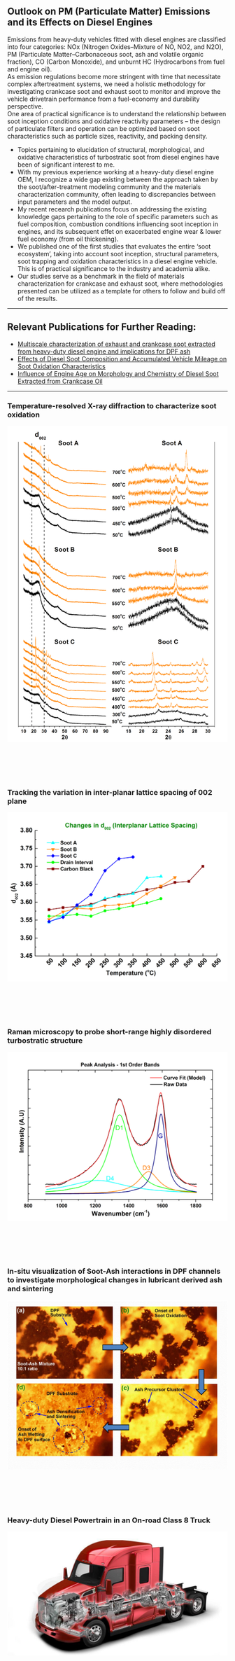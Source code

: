 ## Outlook on PM (Particulate Matter) Emissions and its Effects on Diesel Engines <br>
Emissions from heavy-duty vehicles fitted with diesel engines are classified into four categories: NOx (Nitrogen Oxides–Mixture of NO, NO2, and N2O), PM (Particulate Matter–Carbonaceous soot, ash and volatile organic fraction), CO (Carbon Monoxide), and unburnt HC (Hydrocarbons from fuel and engine oil). <br>
As emission regulations become more stringent with time that necessitate complex aftertreatment systems, we need a holistic methodology for investigating crankcase soot and exhaust soot to monitor and improve the vehicle drivetrain performance from a fuel-economy and durability perspective. <br> 
One area of practical significance is to understand the relationship between soot inception conditions and oxidative reactivity parameters – the design of particulate filters and operation can be optimized based on soot characteristics such as particle sizes, reactivity, and packing density. <br> 
- Topics pertaining to elucidation of structural, morphological, and oxidative characteristics of turbostratic soot from diesel engines have been of significant interest to me.<br>
- With my previous experience working at a heavy-duty diesel engine OEM, I recognize a wide gap existing between the approach taken by the soot/after-treatment modeling community and the materials characterization community, often leading to discrepancies between input parameters and the model output. <br>
- My recent recearch publications focus on addressing the existing knowledge gaps pertaining to the role of specific parameters such as fuel composition, combustion conditions influencing soot inception in engines, and its subsequent effet on exacerbated engine wear & lower fuel economy (from oil thickening).<br> 
- We published one of the first studies that evaluates the entire ‘soot ecosystem’, taking into account soot inception, structural parameters, soot trapping and oxidation characteristics in a diesel engine vehicle. This is of practical significance to the industry and academia alike. <br> 
- Our studies serve as a benchmark in the field of materials characterization for crankcase and exhaust soot, where methodologies presented can be utilized as a template for others to follow and build off of the results. <br>

---

## Relevant Publications for Further Reading:<br>
- [Multiscale characterization of exhaust and crankcase soot extracted from heavy-duty diesel engine and implications for DPF ash](https://doi.org/10.1016/j.fuel.2020.118878)
- [Effects of Diesel Soot Composition and Accumulated Vehicle Mileage on Soot Oxidation Characteristics](https://doi.org/10.1021/acs.energyfuels.6b01304)
- [Influence of Engine Age on Morphology and Chemistry of Diesel Soot Extracted from Crankcase Oil](https://doi.org/10.1021/acs.energyfuels.5b02512)

---

### Temperature-resolved X-ray diffraction to characterize soot oxidation<br>
<img src="images/Diesel9.png?raw=true"/>

<br><br>
---

### Tracking the variation in inter-planar lattice spacing of 002 plane <br>
<img src="images/Diesel11.png?raw=true"/>

<br><br>
---

### Raman microscopy to probe short-range highly disordered turbostratic structure <br>
<img src="images/Diesel8.jpg?raw=true"/>

<br><br>
---

### In-situ visualization of Soot-Ash interactions in DPF channels to investigate morphological changes in lubricant derived ash and sintering <br>
<img src="images/Diesel7.jpg?raw=true"/>

<br><br>
---

### Heavy-duty Diesel Powertrain in an On-road Class 8 Truck <br>
<img src="images/Diesel24.jpg?raw=true"/>

<br><br>
---
